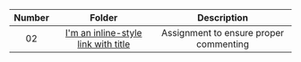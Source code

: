 | Number        | Folder           | Description                          |
|:-------------:|:----------------:|:------------------------------------:|
| 02            | [I'm an inline-style link with title](https://www.google.com "02-CommentedCode") |Assignment to ensure proper commenting|
